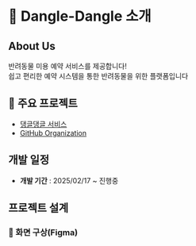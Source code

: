 # 🐾 Dangle-Dangle 소개

## About Us
반려동물 미용 예약 서비스를 제공합니다!  
쉽고 편리한 예약 시스템을 통한 반려동물을 위한 플랫폼입니다

## 📌 주요 프로젝트
- [댕글댕글 서비스](https://dangle.com)  
- [GitHub Organization](https://github.com/Dangle-Dangle)

## 개발 일정
- **개발 기간** : 2025/02/17 ~ 진행중

## 프로젝트 설계
### 🎨 화면 구상(Figma)
